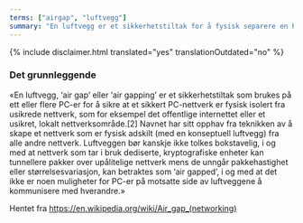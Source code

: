 ```yaml
---
terms: ["airgap", "luftvegg"]
summary: "En luftvegg er et sikkerhetstiltak for å fysisk separere en PC eller enhet fra alle andre nettverk, som for eksempel internettet."
---
```


{% include disclaimer.html translated="yes" translationOutdated="no" %}
### Det grunnleggende

«En luftvegg, ‘air gap’ eller ‘air gapping’ er et sikkerhetstiltak som brukes på ett eller flere PC-er for å sikre at et sikkert PC-nettverk er fysisk isolert fra usikrede nettverk, som for eksempel det offentlige internettet eller et usikret, lokalt nettverksområde.[2] Navnet har sitt opphav fra teknikken av å skape et nettverk som er fysisk adskilt (med en konseptuell luftvegg) fra alle andre nettverk. Luftveggen bør kanskje ikke tolkes bokstavelig, i og med at nettverk som tar i bruk dediserte, kryptografiske enheter kan tunnellere pakker over upålitelige nettverk mens de unngår pakkehastighet eller størrelsesvariasjon, kan betraktes som ‘air gapped’, i og med at det ikke er noen muligheter for PC-er på motsatte side av luftveggene å kommunisere med hverandre.»

Hentet fra https://en.wikipedia.org/wiki/Air_gap_(networking)